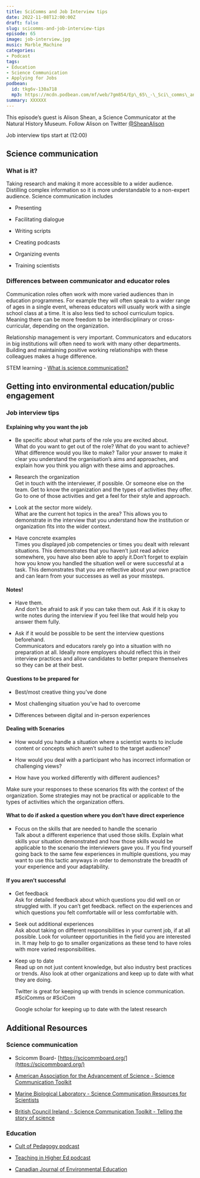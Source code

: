 ```yaml
---
title: SciComms and Job Interview tips
date: 2022-11-08T12:00:00Z
draft: false
slug: scicomms-and-job-interview-tips
episode: 65
image: job-interview.jpg
music: Marble_Machine
categories:
- Podcast
tags:
- Education
- Science Communication
- Applying for Jobs
podbean:
  id: tkg6v-130a718
  mp3: https://mcdn.podbean.com/mf/web/7gm854/Ep\_65\_-\_Sci\_comms\_and\_interview\_advice5zut4.mp3
summary: XXXXXX
---
```




This episode’s guest is Alison Shean, a Science Communicator at the Natural History Museum. Follow Alison on Twitter [@SheanAlison](https://twitter.com/SheanAlison)

Job interview tips start at (12:00)

## Science communication

### What is it?

Taking research and making it more accessible to a wider audience. Distilling complex information so it is more understandable to a non-expert audience. Science communication includes

- Presenting

- Facilitating dialogue

- Writing scripts

- Creating podcasts

- Organizing events

- Training scientists

### Differences between communicator and educator roles

Communication roles often work with more varied audiences than in education programmes. For example they will often speak to a wider range of ages in a single event, whereas educators will usually work with a single school class at a time. It is also less tied to school curriculum topics. Meaning there can be more freedom to be interdisciplinary or cross-curricular, depending on the organization.

Relationship management is very important. Communicators and educators in big institutions will often need to work with many other departments. Building and maintaining positive working relationships with these colleagues makes a huge difference.

STEM learning - [What is science communication?](https://www.stem.org.uk/system/files/elibrary-resources/legacy_files_migrated/29743-Catalyst%2024%201%20556.pdf)

## Getting into environmental education/public engagement

### Job interview tips

#### Explaining why you want the job

- Be specific about what parts of the role you are excited about.  
    What do you want to get out of the role? What do you want to achieve? What difference would you like to make? Tailor your answer to make it clear you understand the organisation’s aims and approaches, and explain how you think you align with these aims and approaches.  
    

- Research the organization  
    Get in touch with the interviewer, if possible. Or someone else on the team. Get to know the organization and the types of activities they offer. Go to one of those activities and get a feel for their style and approach.  
    

- Look at the sector more widely.  
    What are the current hot topics in the area? This allows you to demonstrate in the interview that you understand how the institution or organization fits into the wider context.  
    

- Have concrete examples  
    Times you displayed job competencies or times you dealt with relevant situations. This demonstrates that you haven’t just read advice somewhere, you have also been able to apply it.Don’t forget to explain how you know you handled the situation well or were successful at a task. This demonstrates that you are reflective about your own practice and can learn from your successes as well as your missteps.

#### Notes!

- Have them.  
    And don’t be afraid to ask if you can take them out. Ask if it is okay to write notes during the interview if you feel like that would help you answer them fully.  
    

- Ask if it would be possible to be sent the interview questions beforehand.  
    Communicators and educators rarely go into a situation with no preparation at all. Ideally more employers should reflect this in their interview practices and allow candidates to better prepare themselves so they can be at their best.

#### Questions to be prepared for

- Best/most creative thing you’ve done

- Most challenging situation you’ve had to overcome

- Differences between digital and in-person experiences

#### Dealing with Scenarios

- How would you handle a situation where a scientist wants to include content or concepts which aren’t suited to the target audience?

- How would you deal with a participant who has incorrect information or challenging views?

- How have you worked differently with different audiences?

Make sure your responses to these scenarios fits with the context of the organization. Some strategies may not be practical or applicable to the types of activities which the organization offers.

#### What to do if asked a question where you don’t have direct experience

- Focus on the skills that are needed to handle the scenario  
    Talk about a different experience that used those skills. Explain what skills your situation demonstrated and how those skills would be applicable to the scenario the interviewers gave you. If you find yourself going back to the same few experiences in multiple questions, you may want to use this tactic anyways in order to demonstrate the breadth of your experience and your adaptability.

#### If you aren’t successful

- Get feedback  
    Ask for detailed feedback about which questions you did well on or struggled with. If you can’t get feedback. reflect on the experiences and which questions you felt comfortable will or less comfortable with.  
    

- Seek out additional experiences  
    Ask about taking on different responsibilities in your current job, if at all possible. Look for volunteer opportunities in the field you are interested in. It may help to go to smaller organizations as these tend to have roles with more varied responsibilities.  
    

- Keep up to date  
    Read up on not just content knowledge, but also industry best practices or trends. Also look at other organizations and keep up to date with what they are doing.  
      
    Twitter is great for keeping up with trends in science communication. #SciComms or #SciCom  
      
    Google scholar for keeping up to date with the latest research

## Additional Resources

### Science communication

- Scicomm Board- [https://scicommboard.org/](https://scicommboard.org/)

- [American Association for the Advancement of Science - Science Communication Toolkit](https://www.aaas.org/resources/communication-toolkit)

- [Marine Biological Laboratory - Science Communication Resources for Scientists](https://www.mbl.edu/news/science-communication-resources-scientists)

- [British Council Ireland - Science Communication Toolkit - Telling the story of science](https://www.britishcouncil.ie/famelab/sci-com-toolkit)

### Education

- [Cult of Pedagogy podcast](https://www.cultofpedagogy.com/)

- [Teaching in Higher Ed podcast](https://teachinginhighered.com/)

- [Canadian Journal of Environmental Education](https://cjee.lakeheadu.ca/index)
